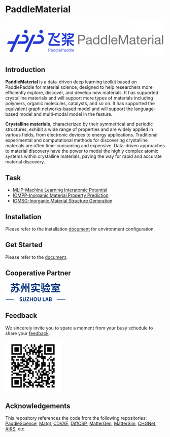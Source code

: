 # PaddleMaterial

<p align="center">
 <img src="docs/logo.png" align="middle" width = "600"/>
<p align="center">

## Introduction

**PaddleMaterial** is a data-driven deep learning toolkit based on PaddlePaddle for material science, designed to help researchers more efficiently explore, discover, and develop new materials. It has supported crystalline materials and will support more types of materials including polymers, organic molecules, catalysts, and so on. It has supported the equivalent graph networks-based model and will support the language-based model and multi-modal model in the feature.

**Crystalline materials**, characterized by their symmetrical and periodic structures, exhibit a wide range of properties and are widely applied in various fields, from electronic devices to energy applications. Traditional experimental and computational methods for discovering crystalline materials are often time-consuming and expensive. Data-driven approaches to material discovery have the power to model the highly complex atomic systems within crystalline materials, paving the way for rapid and accurate material discovery.


## Task
- [MLIP-Machine Learning Interatomic Potential](interatomic_potentials/README.md)
- [IOMPP-Inorganic Material Property Prediction](property_prediction/README.md)
- [IOMSG-Inorganic Material Structure Generation](structure_generation/README.md)

## Installation

Please refer to the installation [document](Install.md) for environment configuration.


## Get Started

Please refer to the [document](get_started.md).


## Cooperative Partner
![SuZhouLab](docs/suzhoulab.png)

## Feedback

We sincerely invite you to spare a moment from your busy schedule to share your [feedback](https://paddle.wjx.cn/vm/rXyQwB2.aspx#).

![feedback](docs/feedback.png)


## Acknowledgements

This repository references the code from the following repositories:
[PaddleScience](https://github.com/PaddlePaddle/PaddleScience),
[Matgl](https://github.com/materialsvirtuallab/matgl),
[CDVAE](https://github.com/txie-93/cdvae),
[DiffCSP](https://github.com/jiaor17/DiffCSP),
[MatterGen](https://github.com/microsoft/mattergen),
[MatterSim](https://github.com/microsoft/mattersim),
[CHGNet](https://github.com/CederGroupHub/chgnet),
[AIRS](https://github.com/divelab/AIRS),
etc.
